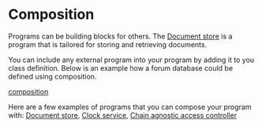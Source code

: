 # Composition
Programs can be building blocks for others. The [Document store](./packages/programs/data/document) is a program that is tailored for storing and retrieving documents. 

You can include any external program into your program by adding it to you class definition. Below is an example how a forum database could be defined using composition. 


[composition](./composition.ts ':include')

Here are a few examples of programs that you can compose your program with: [Document store](./packages/programs/data/document), [Clock service](./packages/programs/clock-service), [Chain agnostic access controller](./packages/programs/acl/identity-access-controller) 
